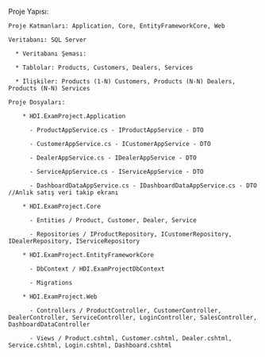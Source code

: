 Proje Yapısı:

    Proje Katmanları: Application, Core, EntityFrameworkCore, Web
    
    Veritabanı: SQL Server
    
      * Veritabanı Şeması:
      
      * Tablolar: Products, Customers, Dealers, Services
      
      * İlişkiler: Products (1-N) Customers, Products (N-N) Dealers, Products (N-N) Services
      
    Proje Dosyaları:
    
        * HDI.ExamProject.Application 
        
          - ProductAppService.cs - IProductAppService - DTO
          
          - CustomerAppService.cs - ICustomerAppService - DTO
          
          - DealerAppService.cs - IDealerAppService - DTO
          
          - ServiceAppService.cs - IServiceAppService - DTO

          - DashboardDataAppService.cs - IDashboardDataAppService.cs - DTO  //Anlık satış veri takip ekranı
          
        * HDI.ExamProject.Core 
        
          - Entities / Product, Customer, Dealer, Service
          
          - Repositories / IProductRepository, ICustomerRepository, IDealerRepository, IServiceRepository
          
        * HDI.ExamProject.EntityFrameworkCore 
        
          - DbContext / HDI.ExamProjectDbContext
          
          - Migrations 
          
        * HDI.ExamProject.Web 
        
          - Controllers / ProductController, CustomerController, DealerController, ServiceController, LoginController, SalesController, DashboardDataController
          
          - Views / Product.cshtml, Customer.cshtml, Dealer.cshtml, Service.cshtml, Login.cshtml, Dashboard.cshtml
